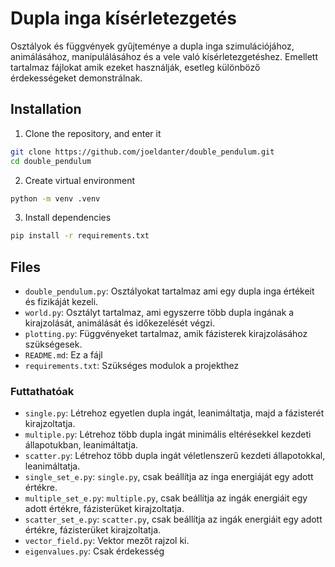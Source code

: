 # Dupla inga kísérletezgetés
Osztályok és függvények gyűjteménye a dupla inga szimulációjához, animálásához, manipulálásához és a vele való kísérletezgetéshez.
Emellett tartalmaz fájlokat amik ezeket használják, esetleg különböző érdekességeket demonstrálnak.

## Installation
1. Clone the repository, and enter it
```bash
git clone https://github.com/joeldanter/double_pendulum.git
cd double_pendulum
```
2. Create virtual environment
```bash
python -m venv .venv
```
3. Install dependencies
```bash
pip install -r requirements.txt
```

## Files
- `double_pendulum.py`: Osztályokat tartalmaz ami egy dupla inga értékeit és fizikáját kezeli.
- `world.py`: Osztályt tartalmaz, ami egyszerre több dupla ingának a kirajzolását, animálását és időkezelését végzi.
- `plotting.py`: Függvényeket tartalmaz, amik fázisterek kirajzolásához szükségesek.
- `README.md`: Ez a fájl
- `requirements.txt`: Szükséges modulok a projekthez

### Futtathatóak
- `single.py`: Létrehoz egyetlen dupla ingát, leanimáltatja, majd a fázisterét kirajzoltatja.
- `multiple.py`: Létrehoz több dupla ingát minimális eltérésekkel kezdeti állapotukban, leanimáltatja.
- `scatter.py`: Létrehoz több dupla ingát véletlenszerű kezdeti állapotokkal, leanimáltatja.
- `single_set_e.py`: `single.py`, csak beállítja az inga energiáját egy adott értékre.
- `multiple_set_e.py`: `multiple.py`, csak beállítja az ingák energiáit egy adott értékre, fázisterüket kirajzoltatja.
- `scatter_set_e.py`: `scatter.py`, csak beállítja az ingák energiáit egy adott értékre, fázisterüket kirajzoltatja.
- `vector_field.py`: Vektor mezőt rajzol ki.
- `eigenvalues.py`: Csak érdekesség
